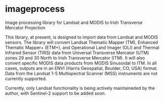 # imageprocess
Image processing library for Landsat and MODIS to Irish Transverse Mercator Projection

This library, at present, is designed to import data from Landsat and MODIS sensors. The library will convert Landsat Thematic Mapper (TM), Enhanced Thematic Mapper+ (ETM+), and Operational Land Imager (OLI) and Thermal Infrared Sensor (TIRS) data from Universal Transverse Mercator (UTM) zones 29 and 30 North to Irish Transverse Mercator (ITM). It will also convert specific MODIS data products from MODIS Sinusoidal to ITM. In all cases, outputs are in an ENVI (Harris Geospatial, Boulder, CO, USA) format. Data from the Landsat 1-5 Multispectral Scanner (MSS) instruments are not currently supported.

Currently, only Landsat functionality is being actively maintaineded by the author, with Sentinel-2 support to be added soon.
